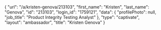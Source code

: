 {
    "url": "\/a\/kristen-genova\/213103",
    "first_name": "Kristen",
    "last_name": "Genova",
    "id": "213103",
    "login_id": "1759121",
    "data": {
        "profilePhoto": null,
        "job_title": "Product Integrity Testing Analyst"
    },
    "type": "captivate",
    "layout": "ambassador",
    "title": "Kristen Genova"
}